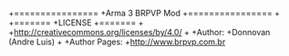 +================
+Arma 3 BRPVP Mod 
+================
+
+=======
+LICENSE
+=======
+
+http://creativecommons.org/licenses/by/4.0/
+
+Author:
+Donnovan (Andre Luis)
+
+Author Pages:
+http://www.brpvp.com.br
